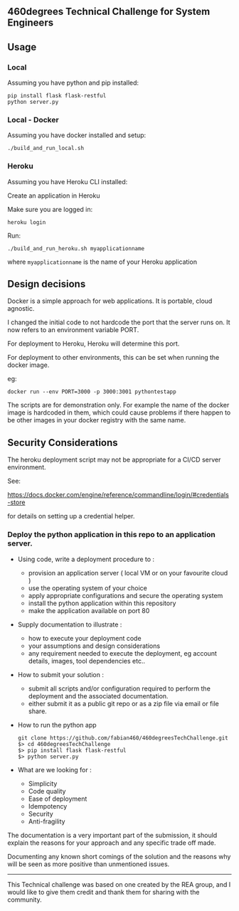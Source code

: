 ## 460degrees Technical Challenge for System Engineers

## Usage 

### Local

Assuming you have python and pip installed: 

```
pip install flask flask-restful
python server.py
```

### Local - Docker

Assuming you have docker installed and setup: 

```
./build_and_run_local.sh
```

### Heroku 
Assuming you have Heroku CLI installed: 

Create an application in Heroku

Make sure you are logged in: 
```
heroku login
```

Run: 

```
./build_and_run_heroku.sh myapplicationname
```

where `myapplicationname` is the name of your Heroku application

## Design decisions

Docker is a simple approach for web applications. It is portable, cloud agnostic. 

I changed the initial code to not hardcode the port that the server runs on. It now refers to an environment variable PORT. 

For deployment to Heroku, Heroku will determine this port. 

For deployment to other environments, this can be set when running the docker image. 

eg: 

```
docker run --env PORT=3000 -p 3000:3001 pythontestapp 
```

The scripts are for demonstration only. For example the name of the docker image is hardcoded in them, which could cause problems if there happen to be other images in your docker registry with the same name. 

## Security Considerations

The heroku deployment script may not be appropriate for a CI/CD server environment. 

See: 

https://docs.docker.com/engine/reference/commandline/login/#credentials-store

for details on setting up a credential helper. 



### Deploy the python application in this repo to an application server.

- Using code, write a deployment procedure to :
  - provision an application server ( local VM or on your favourite cloud )
  - use the operating system of your choice
  - apply appropriate configurations and secure the operating system
  - install the python application within this repository
  - make the application available on port 80

- Supply documentation to illustrate :
  - how to execute your deployment code
  - your assumptions and design considerations
  - any requirement needed to execute the deployment, eg account details, images, tool dependencies etc..

- How to submit your solution :
  - submit all scripts and/or configuration required to perform the deployment and the associated documentation.
  - either submit it as a public git repo or as a zip file via email or file share.

- How to run the python app

      git clone https://github.com/fabian460/460degreesTechChallenge.git
      $> cd 460degreesTechChallenge
      $> pip install flask flask-restful
      $> python server.py

- What are we looking for :
  - Simplicity
  - Code quality
  - Ease of deployment
  - Idempotency
  - Security
  - Anti-fragility

The documentation is a very important part of the submission, it should explain the reasons for your
approach and any specific trade off made.

Documenting any known short comings of the solution and the reasons why will be seen as more positive than unmentioned issues.

------------------------------------------------------------------------------------
This Technical challenge was based on one created by the REA group, and I would like to give them credit and thank them for sharing with the community.
